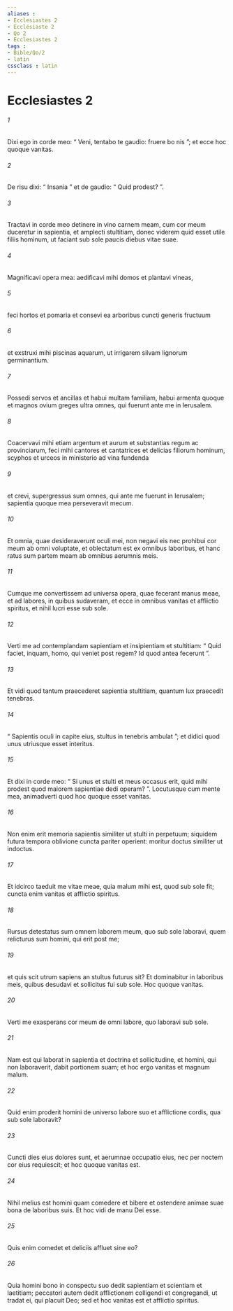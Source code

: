 ```yaml
---
aliases : 
- Ecclesiastes 2
- Ecclésiaste 2
- Qo 2
- Ecclesiastes 2
tags : 
- Bible/Qo/2
- latin
cssclass : latin
---
```


# Ecclesiastes 2

###### 1
Dixi ego in corde meo: “ Veni, tentabo te gaudio: fruere bo nis ”; et ecce hoc quoque vanitas.
###### 2
De risu dixi: “ Insania ” et de gaudio: “ Quid prodest? ”.
###### 3
Tractavi in corde meo detinere in vino carnem meam, cum cor meum duceretur in sapientia, et amplecti stultitiam, donec viderem quid esset utile filiis hominum, ut faciant sub sole paucis diebus vitae suae. 
###### 4
Magnificavi opera mea: aedificavi mihi domos et plantavi vineas, 
###### 5
feci hortos et pomaria et consevi ea arboribus cuncti generis fructuum 
###### 6
et exstruxi mihi piscinas aquarum, ut irrigarem silvam lignorum germinantium. 
###### 7
Possedi servos et ancillas et habui multam familiam, habui armenta quoque et magnos ovium greges ultra omnes, qui fuerunt ante me in Ierusalem. 
###### 8
Coacervavi mihi etiam argentum et aurum et substantias regum ac provinciarum, feci mihi cantores et cantatrices et delicias filiorum hominum, scyphos et urceos in ministerio ad vina fundenda 
###### 9
et crevi, supergressus sum omnes, qui ante me fuerunt in Ierusalem; sapientia quoque mea perseveravit mecum. 
###### 10
Et omnia, quae desideraverunt oculi mei, non negavi eis nec prohibui cor meum ab omni voluptate, et oblectatum est ex omnibus laboribus, et hanc ratus sum partem meam ab omnibus aerumnis meis. 
###### 11
Cumque me convertissem ad universa opera, quae fecerant manus meae, et ad labores, in quibus sudaveram, et ecce in omnibus vanitas et afflictio spiritus, et nihil lucri esse sub sole.
###### 12
Verti me ad contemplandam sapientiam et insipientiam et stultitiam: “ Quid faciet, inquam, homo, qui veniet post regem? Id quod antea fecerunt ”. 
###### 13
Et vidi quod tantum praecederet sapientia stultitiam, quantum lux praecedit tenebras.
###### 14
“ Sapientis oculi in capite eius, stultus in tenebris ambulat ”; et didici quod unus utriusque esset interitus.
###### 15
Et dixi in corde meo: “ Si unus et stulti et meus occasus erit, quid mihi prodest quod maiorem sapientiae dedi operam? ”. Locutusque cum mente mea, animadverti quod hoc quoque esset vanitas. 
###### 16
Non enim erit memoria sapientis similiter ut stulti in perpetuum; siquidem futura tempora oblivione cuncta pariter operient: moritur doctus similiter ut indoctus.
###### 17
Et idcirco taeduit me vitae meae, quia malum mihi est, quod sub sole fit; cuncta enim vanitas et afflictio spiritus. 
###### 18
Rursus detestatus sum omnem laborem meum, quo sub sole laboravi, quem relicturus sum homini, qui erit post me; 
###### 19
et quis scit utrum sapiens an stultus futurus sit? Et dominabitur in laboribus meis, quibus desudavi et sollicitus fui sub sole. Hoc quoque vanitas. 
###### 20
Verti me exasperans cor meum de omni labore, quo laboravi sub sole. 
###### 21
Nam est qui laborat in sapientia et doctrina et sollicitudine, et homini, qui non laboraverit, dabit portionem suam; et hoc ergo vanitas et magnum malum.
###### 22
Quid enim proderit homini de universo labore suo et afflictione cordis, qua sub sole laboravit? 
###### 23
Cuncti dies eius dolores sunt, et aerumnae occupatio eius, nec per noctem cor eius requiescit; et hoc quoque vanitas est. 
###### 24
Nihil melius est homini quam comedere et bibere et ostendere animae suae bona de laboribus suis. Et hoc vidi de manu Dei esse. 
###### 25
Quis enim comedet et deliciis affluet sine eo?
###### 26
Quia homini bono in conspectu suo dedit sapientiam et scientiam et laetitiam; peccatori autem dedit afflictionem colligendi et congregandi, ut tradat ei, qui placuit Deo; sed et hoc vanitas est et afflictio spiritus.
